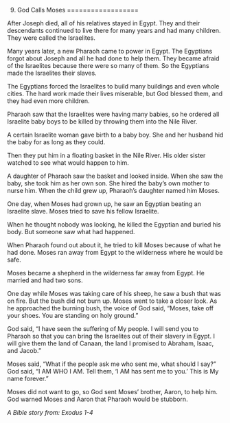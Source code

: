 9. God Calls Moses
==================

After Joseph died, all of his relatives stayed in Egypt. They and their
descendants continued to live there for many years and had many
children. They were called the Israelites.

Many years later, a new Pharaoh came to power in Egypt. The Egyptians
forgot about Joseph and all he had done to help them. They became afraid
of the Israelites because there were so many of them. So the Egyptians
made the Israelites their slaves.

The Egyptians forced the Israelites to build many buildings and even
whole cities. The hard work made their lives miserable, but God blessed
them, and they had even more children.

Pharaoh saw that the Israelites were having many babies, so he ordered
all Israelite baby boys to be killed by throwing them into the Nile
River.

A certain Israelite woman gave birth to a baby boy. She and her husband
hid the baby for as long as they could.

Then they put him in a floating basket in the Nile River. His older
sister watched to see what would happen to him.

A daughter of Pharaoh saw the basket and looked inside. When she saw the
baby, she took him as her own son. She hired the baby’s own mother to
nurse him. When the child grew up, Pharaoh’s daughter named him Moses.

One day, when Moses had grown up, he saw an Egyptian beating an
Israelite slave. Moses tried to save his fellow Israelite.

When he thought nobody was looking, he killed the Egyptian and buried
his body. But someone saw what had happened.

When Pharaoh found out about it, he tried to kill Moses because of what
he had done. Moses ran away from Egypt to the wilderness where he would
be safe.

Moses became a shepherd in the wilderness far away from Egypt. He
married and had two sons.

One day while Moses was taking care of his sheep, he saw a bush that was
on fire. But the bush did not burn up. Moses went to take a closer look.
As he approached the burning bush, the voice of God said, “Moses, take
off your shoes. You are standing on holy ground.”

God said, “I have seen the suffering of My people. I will send you to
Pharaoh so that you can bring the Israelites out of their slavery in
Egypt. I will give them the land of Canaan, the land I promised to
Abraham, Isaac, and Jacob.”

Moses said, “What if the people ask me who sent me, what should I say?”
God said, “I AM WHO I AM. Tell them, ‘I AM has sent me to you.’ This is
My name forever.”

Moses did not want to go, so God sent Moses’ brother, Aaron, to help
him. God warned Moses and Aaron that Pharaoh would be stubborn.

*A Bible story from: Exodus 1-4*
